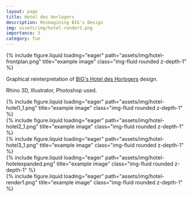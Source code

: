 ```yaml
---
layout: page
title: Hotel des Horlogers
description: Reimagining BIG's Design
img: assets/img/hotel-render1.png
importance: 3
category: fun
---
```


<div class="row">
    <div class="col-sm mt-3 mt-md-0">
        {% include figure.liquid loading="eager" path="assets/img/hotel-frontplan.png" title="example image" class="img-fluid rounded z-depth-1" %}
    </div>
</div>

Graphical reinterpretation of <a href="https://big.dk/projects/audemars-piguet-hotel-5067">BIG's Hotel des Horlogers</a> design. 

Rhino 3D, Illustrator, Photoshop used.

<div class="row">
    <div class="col-sm mt-3 mt-md-0">
        {% include figure.liquid loading="eager" path="assets/img/hotel-hotel1_1.png" title="example image" class="img-fluid rounded z-depth-1" %}
    </div>
    <div class="col-sm mt-3 mt-md-0">
        {% include figure.liquid loading="eager" path="assets/img/hotel-hotel2_1.png" title="example image" class="img-fluid rounded z-depth-1" %}
    </div>
    <div class="col-sm mt-3 mt-md-0">
        {% include figure.liquid loading="eager" path="assets/img/hotel-hotel3_1.png" title="example image" class="img-fluid rounded z-depth-1" %}
    </div>
    <div class="col-sm mt-3 mt-md-0">
        {% include figure.liquid loading="eager" path="assets/img/hotel-hotelexpanded.png" title="example image" class="img-fluid rounded z-depth-1" %}
    </div>
</div>

<div class="row">
    <div class="col-sm mt-3 mt-md-0">
        {% include figure.liquid loading="eager" path="assets/img/hotel-render1.png" title="example image" class="img-fluid rounded z-depth-1" %}
    </div>
</div>
